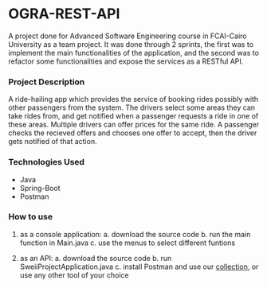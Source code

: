 # OGRA-REST-API

A project done for Advanced Software Engineering course in FCAI-Cairo University as a team project. It was done through 2 sprints, the first was to implement the main functionalities of the application, and the second was to refactor some functionalities and expose the services as a RESTful API.

### Project Description

A ride-hailing app which provides the service of booking rides possibly with other passengers from the system. The drivers select some areas they can take rides from, and get notified when a passenger requests a ride in one of these areas. Multiple drivers can offer prices for the same ride. A passenger checks the recieved offers and chooses one offer to accept, then the driver gets notified of that action.

### Technologies Used

- Java
- Spring-Boot
- Postman

### How to use

1. as a console application:
	a. download the source code
	b. run the main function in Main.java
	c. use the menus to select different funtions

2. as an API:
	a. download the source code
	b. run SweiiProjectApplication.java
	c. install Postman and use our [collection](https://www.getpostman.com/collections/cdb1341510ae75396589), or use any other tool of your choice